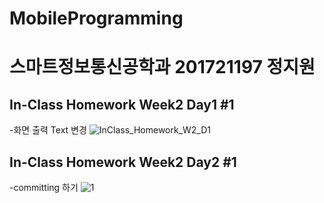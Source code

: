# MobileProgramming
# 스마트정보통신공학과 201721197 정지원


## In-Class Homework Week2 Day1 #1
-화면 출력 Text 변경
![InClass_Homework_W2_D1](https://user-images.githubusercontent.com/29966841/110406517-b47dfb80-80c5-11eb-8c28-8802e83d472b.jpg)


## In-Class Homework Week2 Day2 #1
-committing 하기
![1](https://user-images.githubusercontent.com/29966841/110583687-68a88080-81b1-11eb-91c0-62547bcd41e1.jpg)
